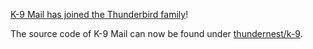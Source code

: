 [K-9 Mail has joined the Thunderbird family](https://k9mail.app/2022/06/13/K-9-Mail-and-Thunderbird)!

The source code of K-9 Mail can now be found under [thundernest/k-9](https://github.com/thundernest/k-9).
